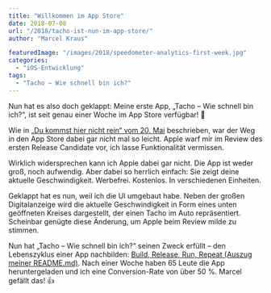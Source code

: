 ```yaml
---
title: "Willkommen im App Store"
date: 2018-07-08
url: "/2018/tacho-ist-nun-im-app-store/"
author: "Marcel Kraus"

featuredImage: "/images/2018/speedometer-analytics-first-week.jpg"
categories:
  - "iOS-Entwicklung"
tags:
  - "Tacho – Wie schnell bin ich?"
---
```


Nun hat es also doch geklappt: Meine erste App, „Tacho – Wie schnell bin ich?“, ist seit genau einer Woche im App Store verfügbar! 🎉

Wie in [„Du kommst hier nicht rein“ vom 20. Mai](https://blog.marcelkraus.de/2018/ablehnung-meiner-app-im-app-store/) beschrieben, war der Weg in den App Store dabei gar nicht mal so leicht. Apple warf mir im Review des ersten Release Candidate vor, ich  lasse Funktionalität vermissen.

<!--more-->

Wirklich widersprechen kann ich Apple dabei gar nicht. Die App ist weder groß, noch aufwendig. Aber dabei so herrlich einfach: Sie zeigt deine aktuelle Geschwindigkeit. Werbefrei. Kostenlos. In verschiedenen Einheiten.

Geklappt hat es nun, weil ich die UI umgebaut habe. Neben der großen Digitalanzeige wird die aktuelle Geschwindigkeit in Form eines unten geöffneten Kreises dargestellt, der einen Tacho im Auto repräsentiert. Scheinbar genügte diese Änderung, um Apple beim Review milde zu stimmen.

Nun hat „Tacho – Wie schnell bin ich?“ seinen Zweck erfüllt – den Lebenszyklus einer App nachbilden: [Build, Release, Run, Repeat (Auszug meiner README.md)](https://raw.githubusercontent.com/marcelkraus/speedometer/develop/README.md). Nach einer Woche haben 65 Leute die App heruntergeladen und ich eine Conversion-Rate von über 50 %. Marcel gefällt das! 👍

